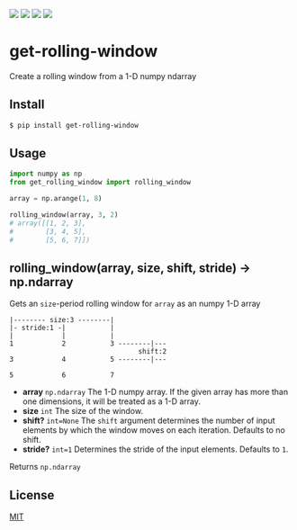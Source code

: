 [![](https://travis-ci.org/kaelzhang/python-get-rolling-window.svg?branch=master)](https://travis-ci.org/kaelzhang/python-get-rolling-window)
[![](https://codecov.io/gh/kaelzhang/python-get-rolling-window/branch/master/graph/badge.svg)](https://codecov.io/gh/kaelzhang/python-get-rolling-window)
[![](https://img.shields.io/pypi/v/get-rolling-window.svg)](https://pypi.org/project/get-rolling-window/)
[![](https://img.shields.io/pypi/l/get-rolling-window.svg)](https://github.com/kaelzhang/python-get-rolling-window)

# get-rolling-window

Create a rolling window from a 1-D numpy ndarray

## Install

```sh
$ pip install get-rolling-window
```

## Usage

```py
import numpy as np
from get_rolling_window import rolling_window

array = np.arange(1, 8)

rolling_window(array, 3, 2)
# array([[1, 2, 3],
#        [3, 4, 5],
#        [5, 6, 7]])
```

## rolling_window(array, size, shift, stride) -> np.ndarray

Gets an `size`-period rolling window for `array` as an numpy 1-D array

```
|-------- size:3 --------|
|- stride:1 -|           |
|            |           |
1            2           3 --------|---
                                shift:2
3            4           5 --------|---

5            6           7
```

- **array** `np.ndarray` The 1-D numpy array. If the given array has more than one dimensions, it will be treated as a 1-D array.
- **size** `int` The size of the window.
- **shift?** `int=None` The `shift` argument determines the number of input elements by which the window moves on each iteration. Defaults to no shift.
- **stride?** `int=1` Determines the stride of the input elements. Defaults to `1`.

Returns `np.ndarray`

## License

[MIT](LICENSE)

